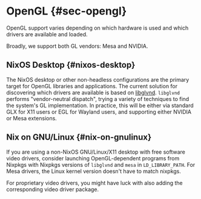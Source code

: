 # OpenGL {#sec-opengl}

OpenGL support varies depending on which hardware is used and which drivers are available and loaded.

Broadly, we support both GL vendors: Mesa and NVIDIA.

## NixOS Desktop {#nixos-desktop}

The NixOS desktop or other non-headless configurations are the primary target for OpenGL libraries and applications. The current solution for discovering which drivers are available is based on [libglvnd](https://gitlab.freedesktop.org/glvnd/libglvnd). `libglvnd` performs "vendor-neutral dispatch", trying a variety of techniques to find the system's GL implementation. In practice, this will be either via standard GLX for X11 users or EGL for Wayland users, and supporting either NVIDIA or Mesa extensions.

## Nix on GNU/Linux {#nix-on-gnulinux}

If you are using a non-NixOS GNU/Linux/X11 desktop with free software video drivers, consider launching OpenGL-dependent programs from Nixpkgs with Nixpkgs versions of `libglvnd` and `mesa` in `LD_LIBRARY_PATH`. For Mesa drivers, the Linux kernel version doesn't have to match nixpkgs.

For proprietary video drivers, you might have luck with also adding the corresponding video driver package.
